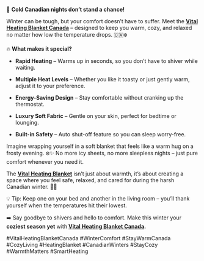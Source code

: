 <p data-start="111" data-end="162">🥶 <strong data-start="114" data-end="160">Cold Canadian nights don&rsquo;t stand a chance!</strong></p>
<p data-start="164" data-end="364">Winter can be tough, but your comfort doesn&rsquo;t have to suffer. Meet the <strong><a href="https://www.facebook.com/VitalHeatingBlanketCanada/">Vital Heating Blanket Canada</a></strong>&nbsp;&ndash; designed to keep you warm, cozy, and relaxed no matter how low the temperature drops. 🇨🇦❄️</p>
<p data-start="366" data-end="397">🔥 <strong data-start="369" data-end="395">What makes it special?</strong></p>
<ul data-start="398" data-end="838">
<li data-start="398" data-end="485">
<p data-start="400" data-end="485"><strong data-start="400" data-end="417">Rapid Heating</strong> &ndash; Warms up in seconds, so you don&rsquo;t have to shiver while waiting.</p>
</li>
<li data-start="486" data-end="594">
<p data-start="488" data-end="594"><strong data-start="488" data-end="512">Multiple Heat Levels</strong> &ndash; Whether you like it toasty or just gently warm, adjust it to your preference.</p>
</li>
<li data-start="595" data-end="678">
<p data-start="597" data-end="678"><strong data-start="597" data-end="621">Energy-Saving Design</strong> &ndash; Stay comfortable without cranking up the thermostat.</p>
</li>
<li data-start="679" data-end="761">
<p data-start="681" data-end="761"><strong data-start="681" data-end="703">Luxury Soft Fabric</strong> &ndash; Gentle on your skin, perfect for bedtime or lounging.</p>
</li>
<li data-start="762" data-end="838">
<p data-start="764" data-end="838"><strong data-start="764" data-end="783">Built-in Safety</strong> &ndash; Auto shut-off feature so you can sleep worry-free.</p>
</li>
</ul>
<p data-start="840" data-end="1024">Imagine wrapping yourself in a soft blanket that feels like a warm hug on a frosty evening. ❄️✨ No more icy sheets, no more sleepless nights &ndash; just pure comfort whenever you need it.</p>
<p data-start="1026" data-end="1193">The <strong><a href="https://www.facebook.com/VitalHeatingBlanket/">Vital Heating Blanket</a></strong>&nbsp;isn&rsquo;t just about warmth, it&rsquo;s about creating a space where you feel safe, relaxed, and cared for during the harsh Canadian winter. 🏡💤</p>
<p data-start="1195" data-end="1320">💡 Tip: Keep one on your bed and another in the living room &ndash; you&rsquo;ll thank yourself when the temperatures hit their lowest.</p>
<p data-start="1322" data-end="1455">➡️ Say goodbye to shivers and hello to comfort. Make this winter your <strong data-start="1392" data-end="1414">coziest season yet</strong> with<strong> <a href="https://www.facebook.com/VitalHeatingBlanketCA/">Vital Heating Blanket Canada</a>.</strong></p>
<p data-start="1457" data-end="1600">#VitalHeatingBlanketCanada #WinterComfort #StayWarmCanada #CozyLiving #HeatingBlanket #CanadianWinters #StayCozy #WarmthMatters #SmartHeating</p>
